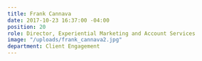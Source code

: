 ```yaml
---
title: Frank Cannava
date: 2017-10-23 16:37:00 -04:00
position: 20
role: Director, Experiential Marketing and Account Services
image: "/uploads/frank_cannava2.jpg"
department: Client Engagement
---
```

